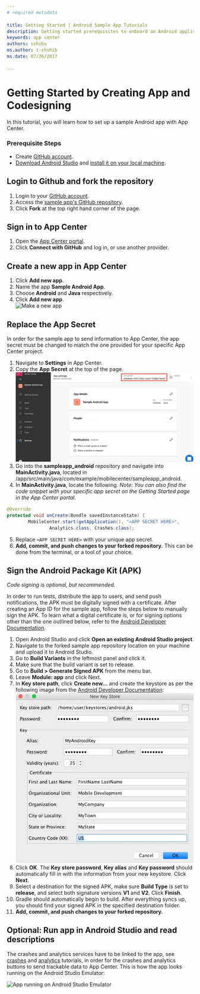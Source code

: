 ```yaml
---
# required metadata

title: Getting Started | Android Sample App Tutorials
description: Getting started prerequisites to onboard an Android application in App Center
keywords: app center
authors: sshibu
ms.author: t-shshib
ms.date: 07/26/2017

---
```



# Getting Started by Creating App and Codesigning

In this tutorial, you will learn how to set up a sample Android app with App Center.

### Prerequisite Steps
- Create [GitHub account](https://github.com/join).
- [Download Android Studio](https://developer.android.com/studio/index.html) and [install it on your local machine](https://developer.android.com/studio/install.html).

## Login to Github and fork the repository
1. Login to your [GitHub account](https://github.com/join).
2. Access the [sample app's GitHub repository](https://github.com/MobileCenter/sampleapp-android).
3. Click **Fork** at the top right hand corner of the page.


## Sign in to App Center
1. Open the [App Center portal](https://mobile.azure.com).
2. Click **Connect with GitHub** and log in, or use another provider.

## Create a new app in App Center
1. Click **Add new app**.
2. Name the app **Sample Android App**.
3. Choose **Android** and **Java** respectively.
4. Click **Add new app**.  
  ![Make a new app](images/MakeAndroidApp.gif)

## Replace the App Secret

In order for the sample app to send information to App Center, the app secret must be changed to match the one provided for your specific App Center project.

1. Navigate to **Settings** in App Center.
2. Copy the **App Secret** at the top of the page.
  ![Make a new app](images/AppSecret.jpg)
3. Go into the **sampleapp_android** repository and navigate into **MainActivity.java**, located in /app/src/main/java/com/example/mobilecenter/sampleapp_android.
4. In **MainActivity.java**, locate the following. *Note: You can also find the code snippet with your specific app secret on the Getting Started page in the App Center portal.*

```java
@Override
protected void onCreate(Bundle savedInstanceState) {
        MobileCenter.start(getApplication(), "<APP SECRET HERE>",
                Analytics.class, Crashes.class);
```

5. Replace  `<APP SECRET HERE>` with your unique app secret.
6. **Add, commit, and push changes to your forked repository.** This can be done from the terminal, or a tool of your choice.

## Sign the Android Package Kit (APK)

*Code signing is optional, but recommended.*

In order to run tests, distribute the app to users, and send push notifications, the APK must be digitally signed with a certificate. After creating an App ID for the sample app, follow the steps below to manually sign the APK. To learn what a digital certificate is, or for signing options other than the one outlined below, refer to the [Android Developer Documentation](https://developer.android.com/studio/publish/app-signing.html#sign-auto).

  1. Open Android Studio and click **Open an existing Android Studio project**.
  2. Navigate to the forked sample app repository location on your machine and upload it to Android Studio.
  3. Go to **Build Variants** in the leftmost panel and click it.
  4. Make sure that the build variant is set to release.
  5. Go to **Build > Generate Signed APK** from the menu bar.
  6. Leave **Module: app** and click Next.
  7. In **Key store path**, click **Create new...** and create the keystore as per the following image from the [Android Developer Documentation](https://developer.android.com/studio/publish/app-signing.html#sign-auto):
      ![Make a new app](images/newKeystore.png)
  8. Click **OK**. The **Key store password**, **Key alias** and **Key password** should automatically fill in with the information from your new keystore. Click **Next**.
  9. Select a destination for the signed APK, make sure **Build Type** is set to **release**, and select both signature versions **V1** and **V2**. Click **Finish**.
  10. Gradle should automatically begin to build. After everything syncs up, you should find your signed APK in the specified destination folder.
  11. **Add, commit, and push changes to your forked repository.**


  ## Optional: Run app in Android Studio and read descriptions
  The crashes and analytics services have to be linked to the app, see [crashes](crashes.md) and [analytics](analytics.md) tutorials, in order for the crashes and analytics buttons to send trackable data to App Center.
  This is how the app looks running on the Android Studio Emulator:

  ![App running on Android Studio Emulator](images/androidAppSampleDemo.gif)
